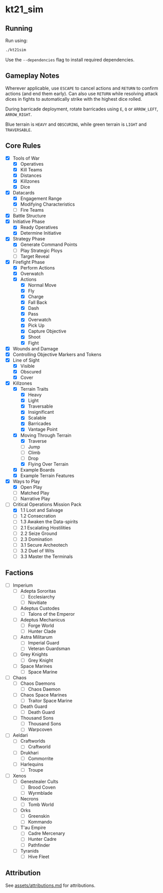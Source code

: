 # kt21_sim

## Running

Run using:

```sh
./kt21sim
```

Use the `--dependencies` flag to install required dependencies.

## Gameplay Notes

Wherever applicable, use `ESCAPE` to cancel actions and `RETURN` to confirm actions (and end them early).
Can also use `RETURN` while resolving attack dices in fights to automatically strike with the highest dice rolled.

During barricade deployment, rotate barricades using `E`, `Q` or `ARROW_LEFT`, `ARROW_RIGHT`.

Blue terrain is `HEAVY` and `OBSCURING`, while green terrain is `LIGHT` and `TRAVERSABLE`.

## Core Rules

- [x] Tools of War
    - [x] Operatives
    - [x] Kill Teams
    - [x] Distances
    - [x] Killzones
    - [x] Dice
- [x] Datacards
    - [x] Engagement Range
    - [x] Modifying Characteristics
    - [ ] Fire Teams
- [x] Battle Structure
- [x] Initiative Phase
    - [x] Ready Operatives
    - [x] Determine Initiative
- [x] Strategy Phase
    - [x] Generate Command Points
    - [ ] Play Strategic Ploys
    - [ ] Target Reveal
- [x] Firefight Phase
    - [x] Perform Actions
    - [x] Overwatch
    - [x] Actions
        - [x] Normal Move
        - [x] Fly
        - [x] Charge
        - [x] Fall Back
        - [x] Dash
        - [x] Pass
        - [x] Overwatch
        - [x] Pick Up
        - [x] Capture Objective
        - [x] Shoot
        - [x] Fight
- [x] Wounds and Damage
- [x] Controlling Objective Markers and Tokens
- [x] Line of Sight
    - [x] Visible
    - [x] Obscured
    - [x] Cover
- [x] Killzones
    - [x] Terrain Traits
        - [x] Heavy
        - [x] Light
        - [x] Traversable
        - [x] Insignificant
        - [x] Scalable
        - [x] Barricades
        - [x] Vantage Point
    - [x] Moving Through Terrain
        - [x] Traverse
        - [ ] Jump
        - [ ] Climb
        - [ ] Drop
        - [x] Flying Over Terrain
    - [x] Example Boards
    - [x] Example Terrain Features
- [x] Ways to Play
    - [x] Open Play
    - [ ] Matched Play
    - [ ] Narrative Play
- [ ] Critical Operations Mission Pack
    - [x] 1.1 Loot and Salvage
    - [ ] 1.2 Consecration
    - [ ] 1.3 Awaken the Data-spirits
    - [ ] 2.1 Escalating Hostilities
    - [ ] 2.2 Seize Ground
    - [ ] 2.3 Domination
    - [ ] 3.1 Secure Archeotech
    - [ ] 3.2 Duel of Wits
    - [ ] 3.3 Master the Terminals

## Factions

- [ ] Imperium
    - [ ] Adepta Sororitas
        - [ ] Ecclesiarchy
        - [ ] Novitiate
    - [ ] Adeptus Custodes
        - [ ] Talons of the Emperor
    - [ ] Adeptus Mechanicus
        - [ ] Forge World
        - [ ] Hunter Clade
    - [ ] Astra Militarum
        - [ ] Imperial Guard
        - [ ] Veteran Guardsman
    - [ ] Grey Knights
        - [ ] Grey Knight
    - [ ] Space Marines
        - [ ] Space Marine
- [ ] Chaos
    - [ ] Chaos Daemons
        - [ ] Chaos Daemon
    - [ ] Chaos Space Marines
        - [ ] Traitor Space Marine
    - [ ] Death Guard
        - [ ] Death Guard
    - [ ] Thousand Sons
        - [ ] Thousand Sons
        - [ ] Warpcoven
- [ ] Aeldari
    - [ ] Craftworlds
        - [ ] Craftworld
    - [ ] Drukhari
        - [ ] Commorrite
    - [ ] Harlequins
        - [ ] Troupe
- [ ] Xenos
    - [ ] Genestealer Cults
        - [ ] Brood Coven
        - [ ] Wyrmblade
    - [ ] Necrons
        - [ ] Tomb World
    - [ ] Orks
        - [ ] Greenskin
        - [ ] Kommando
    - [ ] T'au Empire
        - [ ] Cadre Mercenary
        - [ ] Hunter Cadre
        - [ ] Pathfinder
    - [ ] Tyranids
        - [ ] Hive Fleet

## Attribution

See [assets/attributions.md](assets/attributions.md) for attributions.
